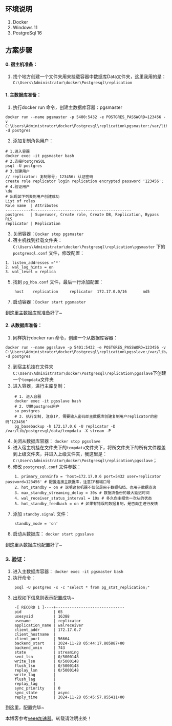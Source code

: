 
## 环境说明


1. Docker
2. Windows 11
3. PostgreSql 16


## 方案步骤


#### 0\. 宿主机准备：


1. 找个地方创建一个文件夹用来挂载容器中数据库Data文件夹，这里我用的是：
`C:\Users\Administrator\docker\Postgresql\replication`


#### 1\. 主数据库准备：


1. 执行docker run 命令，创建主数据库容器：pgsmaster



```
docker run --name pgsmaster -p 5400:5432 -e POSTGRES_PASSWORD=123456 -v C:\Users\Administrator\docker\Postgresql\replication\pgsmaster:/var/lib/postgresql/data -d postgres

```

2. 添加复制角色用户：



```
# 1.进入容器 
docker exec -it pgsmaster bash 
# 2.连接PostgreSQL 
psql -U postgres 
# 3.创建用户 
// replicator: 复制账号; 123456: 认证密码 
create role replicator login replication encrypted password '123456'; 
# 4.验证用户 
\du
# 出现如下列表则用户创建成功
List of roles 
Role name  | Attributes 
-----------+-------------------------------------------
postgres   | Superuser, Create role, Create DB, Replication, Bypass RLS 
replicator | Replication

```

3. 关闭容器：`Docker stop pgsmaster`
4. 宿主机找到挂载文件夹：`C:\Users\Administrator\docker\Postgresql\replication\pgsmaster` 下的 `postgresql.conf` 文件，修改配置：



```
1. listen_addresses ='*'
2. wal_log_hints = on
3. wal_level = replica

```
5. 找到 `pg_hba.conf` 文件，最后一行添加配置：



```
	host    replication     replicator  172.17.0.0/16       md5

```

7. 启动容器：`Docker start pgsmaster`


到这里主数据库就准备好了\~


#### 2\. 从数据库准备：


1. 同样执行docker run 命令，创建一个从数据库容器：



```
docker run --name pgsslave -p 5401:5432 -e POSTGRES_PASSWORD=123456 -v C:\Users\Administrator\docker\Postgresql\replication\pgsslave:/var/lib/postgresql/data -d postgres

```

2. 到宿主机挂在文件夹`C:\Users\Administrator\docker\Postgresql\replication\pgsslave`下创建一个`tempdata`文件夹
3. 进入容器，进行主库复制：



```
	# 1. 进入容器
	docker exec -it pgsslave bash
	# 2. 切换postgres用户
	su postgres
	# 3. 执行复制, 注意IP, 需要输入密码即主数据库创建复制用户replicator的密码‘123456’
	pg_basebackup -h 172.17.0.6 -U replicator -D /var/lib/postgresql/data/tempdata -X stream -P

```

4. 关闭从数据库容器：
`docker stop pgsslave`
5. 进入宿主机挂在文件夹下的`tempdata`文件夹下，将所文件夹下的所有文件覆盖到上级文件夹，并进入上级文件夹，我这里是：`C:\Users\Administrator\docker\Postgresql\replication\pgsslave`；
6. 修改 `postgresql.conf` 文件参数：



```
	1. primary_conninfo = 'host=172.17.0.6 port=5432 user=replicator password=123456' # 配置连接主数据库，注意IP和端口号
	2. hot_standby = on # 说明这台机器不仅仅是用于数据归档，也用于数据查询
	3. max_standby_streaming_delay = 30s # 数据流备份的最大延迟时间 
	4. wal_receiver_status_interval = 10s # 多久向主报告一次从的状态 
	5. hot_standby_feedback = on # 如果有错误的数据复制，是否向主进行反馈

```

7. 添加 `standby.signal` 文件：



```
	standby_mode = 'on'

```

8. 启动从数据库：
`docker start pgsslave`


到这里从数据库也配置好了\~


### 3\. 验证：


1. 进入主数据库容器：
`docker exec -it pgsmaster bash`
2. 执行命令：



```
	psql -U postgres -x -c "select * from pg_stat_replication;"

```

3. 出现如下信息则表示配置成功\~



```
	-[ RECORD 1 ]----+------------------------------ 
	pid              | 65 
	usesysid         | 16388 
	usename          | replicator 
	application_name | walreceiver 
	client_addr      | 172.17.0.7 
	client_hostname  | 
	client_port      | 56664 
	backend_start    | 2024-11-28 05:44:17.805887+00 
	backend_xmin     | 743 
	state            | streaming 
	sent_lsn         | 0/5000148 
	write_lsn        | 0/5000148 
	flush_lsn        | 0/5000148 
	replay_lsn       | 0/5000148 
	write_lag        | 
	flush_lag        | 
	replay_lag       | 
	sync_priority    | 0 
	sync_state       | async 
	reply_time       | 2024-11-28 05:45:57.855411+00

```

到这里，配置完毕\~


 本博客参考[veee加速器](https://youhaochi.com)。转载请注明出处！
